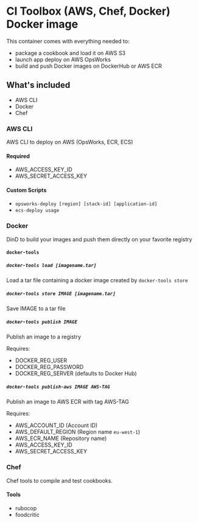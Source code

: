 # CI Toolbox (AWS, Chef, Docker) Docker image

This container comes with everything needed to:
- package a cookbook and load it on AWS S3
- launch app deploy on AWS OpsWorks
- build and push Docker images on DockerHub or AWS ECR

## What's included
 - AWS CLI
 - Docker
 - Chef

### AWS CLI
AWS CLI to deploy on AWS (OpsWorks, ECR, ECS)
#### Required
  - AWS_ACCESS_KEY_ID
  - AWS_SECRET_ACCESS_KEY

#### Custom Scripts
  - `opsworks-deploy [region] [stack-id] [application-id]`
  - `ecs-deploy usage`

### Docker
DinD to build your images and push them directly on your favorite registry

#### `docker-tools`

##### `docker-tools load [imagename.tar]`
Load a tar file containing a docker image created by `docker-tools store`
##### `docker-tools store IMAGE [imagename.tar]`
Save IMAGE to a tar file
##### `docker-tools publish IMAGE`
Publish an image to a registry

Requires:
 - DOCKER_REG_USER
 - DOCKER_REG_PASSWORD
 - DOCKER_REG_SERVER (defaults to Docker Hub)

##### `docker-tools publish-aws IMAGE AWS-TAG`
Publish an image to AWS ECR with tag AWS-TAG

Requires:
 - AWS_ACCOUNT_ID (Account ID)
 - AWS_DEFAULT_REGION (Region name `eu-west-1`)
 - AWS_ECR_NAME (Repository name)
 - AWS_ACCESS_KEY_ID
 - AWS_SECRET_ACCESS_KEY

### Chef
Chef tools to compile and test cookbooks.
#### Tools
  - rubocop
  - foodcritic
